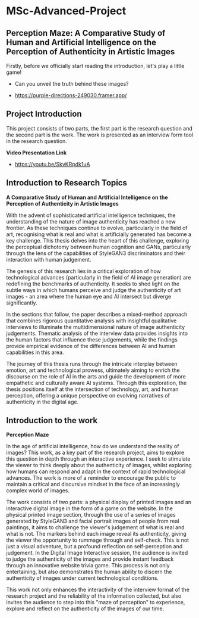# MSc-Advanced-Project
## Perception Maze: A Comparative Study of Human and Artificial Intelligence on the Perception of Authenticity in Artistic Images

Firstly, before we officially start reading the introduction, let's play a little game!

- Can you unveil the truth behind these images?

- https://purple-directions-249030.framer.app/


## Project Introduction

This project consists of two parts, the first part is the research question and the second part is the work. The work is presented as an interview form tool in the research question.

**Video Presentation Link**
- https://youtu.be/SkvKRpdk1uA


## Introduction to Research Topics

**A Comparative Study of Human and Artificial Intelligence on the Perception of Authenticity in Artistic Images**

With the advent of sophisticated artificial intelligence techniques, the understanding of the nature of image authenticity has reached a new frontier. As these techniques continue to evolve, particularly in the field of art, recognising what is real and what is artificially generated has become a key challenge. This thesis delves into the heart of this challenge, exploring the perceptual dichotomy between human cognition and GANs, particularly through the lens of the capabilities of StyleGAN3 discriminators and their interaction with human judgement.

The genesis of this research lies in a critical exploration of how technological advances (particularly in the field of AI image generation) are redefining the benchmarks of authenticity. It seeks to shed light on the subtle ways in which humans perceive and judge the authenticity of art images - an area where the human eye and AI intersect but diverge significantly.

In the sections that follow, the paper describes a mixed-method approach that combines rigorous quantitative analysis with insightful qualitative interviews to illuminate the multidimensional nature of image authenticity judgements. Thematic analysis of the interview data provides insights into the human factors that influence these judgements, while the findings provide empirical evidence of the differences between AI and human capabilities in this area.

The journey of this thesis runs through the intricate interplay between emotion, art and technological prowess, ultimately aiming to enrich the discourse on the role of AI in the arts and guide the development of more empathetic and culturally aware AI systems. Through this exploration, the thesis positions itself at the intersection of technology, art, and human perception, offering a unique perspective on evolving narratives of authenticity in the digital age.


## Introduction to the work

**Perception Maze**

In the age of artificial intelligence, how do we understand the reality of images? This work, as a key part of the research project, aims to explore this question in depth through an interactive experience. I seek to stimulate the viewer to think deeply about the authenticity of images, whilst exploring how humans can respond and adapt in the context of rapid technological advances. The work is more of a reminder to encourage the public to maintain a critical and discursive mindset in the face of an increasingly complex world of images.

The work consists of two parts: a physical display of printed images and an interactive digital image in the form of a game on the website. In the physical printed image section, through the use of a series of images generated by StyleGAN3 and facial portrait images of people from real paintings, it aims to challenge the viewer's judgement of what is real and what is not. The markers behind each image reveal its authenticity, giving the viewer the opportunity to rummage through and self-check. This is not just a visual adventure, but a profound reflection on self-perception and judgement. In the Digital Image Interactive session, the audience is invited to judge the authenticity of the images and provide instant feedback through an innovative website trivia game. This process is not only entertaining, but also demonstrates the human ability to discern the authenticity of images under current technological conditions.

This work not only enhances the interactivity of the interview format of the research project and the reliability of the information collected, but also invites the audience to step into this "maze of perception" to experience, explore and reflect on the authenticity of the images of our time.




